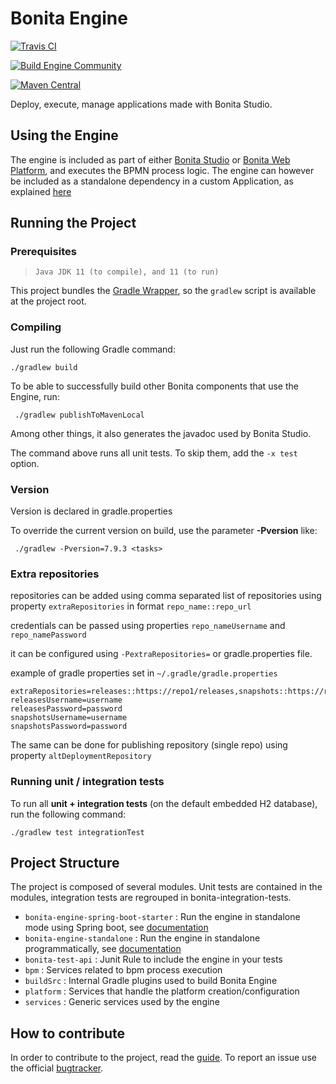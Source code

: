 # Bonita Engine

[![Travis CI](https://img.shields.io/travis/bonitasoft/bonita-engine/master?label=Travis%20build&logo=travis)](https://travis-ci.org/bonitasoft/bonita-engine)

[![Build Engine Community](https://github.com/bonitasoft/bonita-engine/workflows/Build%20Engine%20Community/badge.svg)](https://github.com/bonitasoft/bonita-engine/actions)

[![Maven Central](https://maven-badges.herokuapp.com/maven-central/org.bonitasoft.engine/bonita-server/badge.svg)](https://maven-badges.herokuapp.com/maven-central/org.bonitasoft.engine/bonita-server)

Deploy, execute, manage applications made with Bonita Studio.


## Using the Engine

The engine is included as part of either [Bonita Studio][downloads] or [Bonita Web Platform][downloads], and executes the BPMN process logic.
The engine can however be included as a standalone dependency in a custom Application, as explained [here][standalone]

## Running the Project

### Prerequisites
>     Java JDK 11 (to compile), and 11 (to run)

This project bundles the [Gradle Wrapper][wrapper], so the `gradlew` script is available at
the project root.

### Compiling

Just run the following Gradle command:
```
./gradlew build
```

To be able to successfully build other Bonita components that use the Engine, run:
```
 ./gradlew publishToMavenLocal
```
Among other things, it also generates the javadoc used by Bonita Studio.

The command above runs all unit tests. To skip them, add the `-x test`
option.

### Version
Version is declared in gradle.properties

To override the current version on build, use the parameter **-Pversion** like:

```
 ./gradlew -Pversion=7.9.3 <tasks>
```

### Extra repositories

repositories can be added using comma separated list of repositories
using property `extraRepositories` in format `repo_name::repo_url`

credentials can be passed using properties `repo_nameUsername` and
`repo_namePassword`

it can be configured using `-PextraRepositories=` or gradle.properties
file.

example of gradle properties set in `~/.gradle/gradle.properties`

```properties
extraRepositories=releases::https://repo1/releases,snapshots::https://repo2/snapshots/
releasesUsername=username
releasesPassword=password
snapshotsUsername=username
snapshotsPassword=password
```

The same can be done for publishing repository (single repo) using property `altDeploymentRepository`


### Running unit / integration tests

To run all **unit + integration tests** (on the default embedded H2
database), run the following command:
```
./gradlew test integrationTest
```

## Project Structure
The project is composed of several modules. Unit tests are contained in the modules, integration tests are regrouped in bonita-integration-tests.

* `bonita-engine-spring-boot-starter` : Run the engine in standalone mode using Spring boot, see [documentation][standalone]
* `bonita-engine-standalone` : Run the engine in standalone programmatically, see [documentation][standalone]
* `bonita-test-api` : Junit Rule to include the engine in your tests
* `bpm` : Services related to bpm process execution
* `buildSrc` : Internal Gradle plugins used to build Bonita Engine
* `platform` : Services that handle the platform creation/configuration
* `services` : Generic services used by the engine

## How to contribute
In order to contribute to the project, read the [guide][guide].
To report an issue use the official [bugtracker][bugtracker].




[downloads]: https://www.bonitasoft.com/downloads
[standalone]: https://documentation.bonitasoft.com/bonita/7.9/embed-engine
[guide]: https://github.com/bonitasoft/bonita-developer-resources/blob/master/CONTRIBUTING.MD
[wrapper]: https://docs.gradle.org/current/userguide/gradle_wrapper.html
[bugtracker]: https://bonita.atlassian.net/projects/BBPMC/issues
